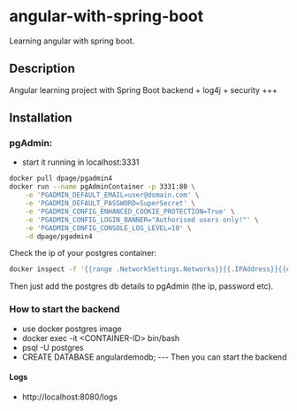 # angular-with-spring-boot
Learning angular with spring boot.

## Description
Angular learning project with Spring Boot backend + log4j + security +++

## Installation

### pgAdmin:
- start it running in localhost:3331
```bash
docker pull dpage/pgadmin4
docker run --name pgAdminContainer -p 3331:80 \
    -e 'PGADMIN_DEFAULT_EMAIL=user@domain.com' \
    -e 'PGADMIN_DEFAULT_PASSWORD=SuperSecret' \
    -e 'PGADMIN_CONFIG_ENHANCED_COOKIE_PROTECTION=True' \
    -e 'PGADMIN_CONFIG_LOGIN_BANNER="Authorised users only!"' \
    -e 'PGADMIN_CONFIG_CONSOLE_LOG_LEVEL=10' \
    -d dpage/pgadmin4
```
Check the ip of your postgres container:
```bash
docker inspect -f '{{range .NetworkSettings.Networks}}{{.IPAddress}}{{end}}' <container-name>
```
Then just add the postgres db details to pgAdmin (the ip, password etc).


### How to start the backend
- use docker postgres image
- docker exec -it \<CONTAINER-ID\> bin/bash
- psql -U postgres
- CREATE DATABASE angulardemodb;
--- Then you can start the backend


#### Logs
- http://localhost:8080/logs

